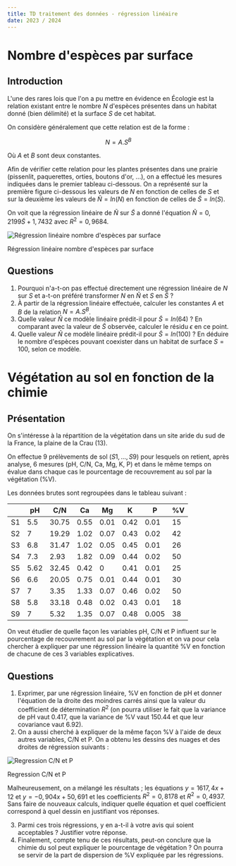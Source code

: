 ```yaml
---
title: TD traitement des données - régression linéaire
date: 2023 / 2024
---
```


# Nombre d'espèces par surface

## Introduction

L'une des rares lois que l'on a pu mettre en évidence en Écologie est la relation existant entre le nombre $N$ d'espèces présentes dans un habitat donné (bien délimité) et la surface $S$ de cet habitat.

On considère généralement que cette relation est de la forme :

$$N = A.S^B$$

Où $A$ et $B$ sont deux constantes.

Afin de vérifier cette relation pour les plantes présentes dans une prairie (pissenlit, paquerettes, orties, boutons d'or, ...), on a effectué les mesures indiquées dans le premier tableau ci-dessous. On a représenté sur la première figure ci-dessous les valeurs de $N$ en fonction de celles de $S$ et sur la deuxième les valeurs de $\tilde{N} = ln(N)$ en fonction de celles de $\tilde{S} = ln(S)$.

On voit que la régression linéaire de $\tilde{N}$ sur $\tilde{S}$ a donné l'équation $\tilde{N} = 0,2199 \tilde{S} + 1,7432$ avec $R^2 = 0,9684$.

![Régression linéaire nombre d'espèces par surface](@assets/data/reg-ecologie.png)

<div class="caption">Régression linéaire nombre d'espèces par surface</div>

## Questions

1. Pourquoi n'a-t-on pas effectué directement une régression linéaire de $N$ sur $S$ et a-t-on préféré transformer $N$ en $\tilde{N}$ et $S$ en $\tilde{S}$ ?
2. À partir de la régression linéaire effectuée, calculer les constantes $A$ et $B$ de la relation $N=A.S^B$.
3. Quelle valeur $\tilde{N}$ ce modèle linéaire prédit-il pour $\tilde{S} = ln(64)$ ? En comparant avec la valeur de $\tilde{S}$ observée, calculer le résidu $\epsilon$ en ce point.
4. Quelle valeur $\tilde{N}$ ce modèle linéaire prédit-il pour $\tilde{S} = ln(100)$ ? En déduire le nombre d'espèces pouvant coexister dans un habitat de surface $S = 100$, selon ce modèle.

# Végétation au sol en fonction de la chimie

## Présentation

On s'intéresse à la répartition de la végétation dans un site aride du
sud de la France, la plaine de la Crau (13).

On effectue 9 prélèvements de sol $(S1, ..., S9)$ pour lesquels on retient, après analyse, 6 mesures (pH, C/N, Ca, Mg, K, P) et dans le même temps on évalue dans chaque cas le pourcentage de recouvrement au sol par la végétation (%V).

Les données brutes sont regroupées dans le tableau suivant :

|    |  pH  |  C/N  |  Ca  |  Mg  |  K   |  P   | %V |
|----|------|-------|------|------|------|------|----|
| S1 | 5.5  | 30.75 | 0.55 | 0.01 | 0.42 | 0.01 | 15 | 
| S2 |  7   | 19.29 | 1.02 | 0.07 | 0.43 | 0.02 | 42 |
| S3 | 6.8  | 31.47 | 1.02 | 0.05 | 0.45 | 0.01 | 26 |
| S4 | 7.3  | 2.93  | 1.82 | 0.09 | 0.44 | 0.02 | 50 |
| S5 | 5.62 | 32.45 | 0.42 | 0    | 0.41 | 0.01 | 25 |
| S6 | 6.6  | 20.05 | 0.75 | 0.01 | 0.44 | 0.01 | 30 |
| S7 |  7   | 3.35  | 1.33 | 0.07 | 0.46 | 0.02 | 50 |
| S8 | 5.8  | 33.18 | 0.48 | 0.02 | 0.43 | 0.01 | 18 |
| S9 |  7   | 5.32  | 1.35 | 0.07 | 0.48 | 0.005| 38 |

On veut étudier de quelle façon les variables pH, C/N et P influent sur le pourcentage de recouvrement au sol par la végétation et on va pour cela chercher à expliquer par une régression linéaire la quantité
%V en fonction de chacune de ces 3 variables explicatives.

## Questions

1. Exprimer, par une régression linéaire, %V en fonction de pH et donner l'équation de la droite des moindres carrés ainsi que la valeur du coefficient de détermination $R^2$ (on pourra utiliser le fait que la variance de pH vaut 0.417, que la variance de %V vaut 150.44 et que leur covariance vaut 6.92).
2. On a aussi cherché à expliquer de la même façon %V à l'aide de deux autres variables, C/N et P. On a obtenu les dessins des nuages et des droites de régression suivants :

![Regression C/N et P](@assets/data/reg-c-n-p.png)

<div class="caption">Regression C/N et P</div>

Malheureusement, on a mélangé les résultats ; les équations $y = 1617,4x + 12$ et $y = -0,904x + 50,691$ et les coefficients $R^2 = 0,8178$ et $R^2 = 0,4937$. Sans faire de nouveaux calculs, indiquer quelle équation et quel coefficient correspond à quel dessin en justifiant vos réponses.

3. Parmi ces trois régressions, y en a-t-il à votre avis qui soient acceptables ? Justifier votre réponse.
4. Finalement, compte tenu de ces résultats, peut-on conclure que la chimie du sol peut expliquer le pourcentage de végétation ? On pourra se servir de la part de dispersion de %V expliquée par les régressions.

